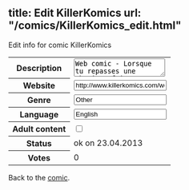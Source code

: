 title: Edit KillerKomics
url: "/comics/KillerKomics_edit.html"
---
Edit info for comic KillerKomics

<form name="comic" action="http://gaepostmail.appengine.com/comic" name="post">
<table class="comicinfo">
<tr>
<th>Description</th><td><textarea name="description">Web comic - Lorsque tu repasses une chemise, fait attention pour ne pas oublier un endroit... - Web comic drole avec bonhommes allumettes, webcomic avec beaucoup de sang et violence. Pour ceux qui veulent rire à la violence.</textarea></td>
</tr>
<tr>
<th>Website</th><td><input type="text" name="url" value="http://www.killerkomics.com/web-comics/index_ang.cfm"/></td>
</tr>
<tr>
<th>Genre</th><td><input type="text" name="genre" value="Other"/></td>
</tr>
<tr>
<th>Language</th><td><input type="text" name="language" value="English"/></td>
</tr>
<tr>
<th>Adult content</th><td><input type="checkbox" name="adult" value="adult" /></td>
</tr>
<tr>
<th>Status</th><td>ok on 23.04.2013</td>
</tr>
<tr>
<th>Votes</th><td>0</div></td>
</tr>
</table>
</form>

Back to the [comic](/comics/KillerKomics.html).
